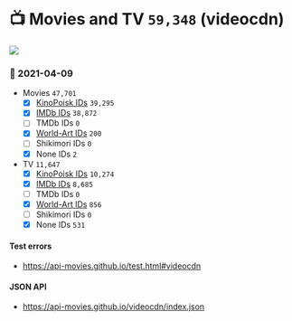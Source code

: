 # :tv: Movies and TV `59,348` (videocdn)

<a href="https://API-Movies.github.io"><img src="https://API-Movies.github.io/banner.png?cache"></a>

### :date: 2021-04-09
- Movies `47,701`
  - [x] <a href="https://API-Movies.github.io/videocdn/movie_kinopoisk_ids.json">KinoPoisk IDs</a> `39,295`
  - [x] <a href="https://API-Movies.github.io/videocdn/movie_imdb_ids.json">IMDb IDs</a> `38,872`
  - [ ] TMDb IDs `0`
  - [x] <a href="https://API-Movies.github.io/videocdn/movie_world_art_ids.json">World-Art IDs</a> `200`
  - [ ] Shikimori IDs `0`
  - [x] None IDs `2`
- TV `11,647`
  - [x] <a href="https://API-Movies.github.io/videocdn/tv_kinopoisk_ids.json">KinoPoisk IDs</a> `10,274`
  - [x] <a href="https://API-Movies.github.io/videocdn/tv_imdb_ids.json">IMDb IDs</a> `8,685`
  - [ ] TMDb IDs `0`
  - [x] <a href="https://API-Movies.github.io/videocdn/tv_world_art_ids.json">World-Art IDs</a> `856`
  - [ ] Shikimori IDs `0`
  - [x] None IDs `531`
#### Test errors
- <a href='https://api-movies.github.io/test.html#videocdn'>https://api-movies.github.io/test.html#videocdn</a>
#### JSON API
- <a href='https://api-movies.github.io/videocdn/index.json'>https://api-movies.github.io/videocdn/index.json</a>
